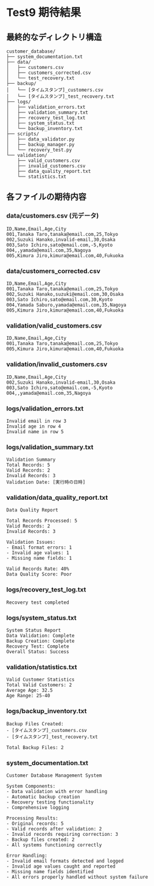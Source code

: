 # Test9 期待結果

## 最終的なディレクトリ構造

```
customer_database/
├── system_documentation.txt
├── data/
│   ├── customers.csv
│   ├── customers_corrected.csv
│   └── test_recovery.txt
├── backup/
│   └── [タイムスタンプ]_customers.csv
│   └── [タイムスタンプ]_test_recovery.txt
├── logs/
│   ├── validation_errors.txt
│   ├── validation_summary.txt
│   ├── recovery_test_log.txt
│   ├── system_status.txt
│   └── backup_inventory.txt
├── scripts/
│   ├── data_validator.py
│   ├── backup_manager.py
│   └── recovery_test.py
└── validation/
    ├── valid_customers.csv
    ├── invalid_customers.csv
    ├── data_quality_report.txt
    └── statistics.txt
```

## 各ファイルの期待内容

### data/customers.csv (元データ)
```
ID,Name,Email,Age,City
001,Tanaka Taro,tanaka@email.com,25,Tokyo
002,Suzuki Hanako,invalid-email,30,Osaka
003,Sato Ichiro,sato@email.com,-5,Kyoto
004,,yamada@email.com,35,Nagoya
005,Kimura Jiro,kimura@email.com,40,Fukuoka
```

### data/customers_corrected.csv
```
ID,Name,Email,Age,City
001,Tanaka Taro,tanaka@email.com,25,Tokyo
002,Suzuki Hanako,suzuki@email.com,30,Osaka
003,Sato Ichiro,sato@email.com,30,Kyoto
004,Yamada Saburo,yamada@email.com,35,Nagoya
005,Kimura Jiro,kimura@email.com,40,Fukuoka
```

### validation/valid_customers.csv
```
ID,Name,Email,Age,City
001,Tanaka Taro,tanaka@email.com,25,Tokyo
005,Kimura Jiro,kimura@email.com,40,Fukuoka
```

### validation/invalid_customers.csv
```
ID,Name,Email,Age,City
002,Suzuki Hanako,invalid-email,30,Osaka
003,Sato Ichiro,sato@email.com,-5,Kyoto
004,,yamada@email.com,35,Nagoya
```

### logs/validation_errors.txt
```
Invalid email in row 3
Invalid age in row 4
Invalid name in row 5
```

### logs/validation_summary.txt
```
Validation Summary
Total Records: 5
Valid Records: 2
Invalid Records: 3
Validation Date: [実行時の日時]
```

### validation/data_quality_report.txt
```
Data Quality Report

Total Records Processed: 5
Valid Records: 2
Invalid Records: 3

Validation Issues:
- Email format errors: 1
- Invalid age values: 1  
- Missing name fields: 1

Valid Records Rate: 40%
Data Quality Score: Poor
```

### logs/recovery_test_log.txt
```
Recovery test completed
```

### logs/system_status.txt
```
System Status Report
Data Validation: Complete
Backup Creation: Complete
Recovery Test: Complete
Overall Status: Success
```

### validation/statistics.txt
```
Valid Customer Statistics
Total Valid Customers: 2
Average Age: 32.5
Age Range: 25-40
```

### logs/backup_inventory.txt
```
Backup Files Created:
- [タイムスタンプ]_customers.csv
- [タイムスタンプ]_test_recovery.txt

Total Backup Files: 2
```

### system_documentation.txt
```
Customer Database Management System

System Components:
- Data validation with error handling
- Automatic backup creation
- Recovery testing functionality
- Comprehensive logging

Processing Results:
- Original records: 5
- Valid records after validation: 2
- Invalid records requiring correction: 3
- Backup files created: 2
- All systems functioning correctly

Error Handling:
- Invalid email formats detected and logged
- Invalid age values caught and reported
- Missing name fields identified
- All errors properly handled without system failure
```